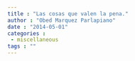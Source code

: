 ```yaml
---
title : "Las cosas que valen la pena."
author : "Obed Marquez Parlapiano"
date : "2014-05-01"
categories : 
 - miscellaneous
tags : ""
---
```




